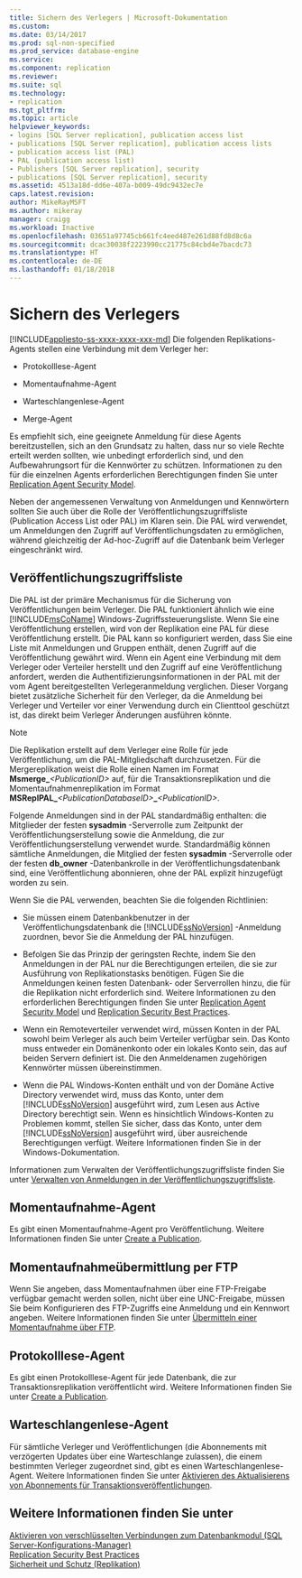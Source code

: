 ```yaml
---
title: Sichern des Verlegers | Microsoft-Dokumentation
ms.custom: 
ms.date: 03/14/2017
ms.prod: sql-non-specified
ms.prod_service: database-engine
ms.service: 
ms.component: replication
ms.reviewer: 
ms.suite: sql
ms.technology:
- replication
ms.tgt_pltfrm: 
ms.topic: article
helpviewer_keywords:
- logins [SQL Server replication], publication access list
- publications [SQL Server replication], publication access lists
- publication access list (PAL)
- PAL (publication access list)
- Publishers [SQL Server replication], security
- publications [SQL Server replication], security
ms.assetid: 4513a18d-dd6e-407a-b009-49dc9432ec7e
caps.latest.revision: 
author: MikeRayMSFT
ms.author: mikeray
manager: craigg
ms.workload: Inactive
ms.openlocfilehash: 03651a97745cb661fc4eed487e261d88fd8d8c6a
ms.sourcegitcommit: dcac30038f2223990cc21775c84cbd4e7bacdc73
ms.translationtype: HT
ms.contentlocale: de-DE
ms.lasthandoff: 01/18/2018
---
```

# <a name="secure-the-publisher"></a>Sichern des Verlegers
[!INCLUDE[appliesto-ss-xxxx-xxxx-xxx-md](../../../includes/appliesto-ss-xxxx-xxxx-xxx-md.md)] Die folgenden Replikations-Agents stellen eine Verbindung mit dem Verleger her:  
  
-   Protokolllese-Agent  
  
-   Momentaufnahme-Agent  
  
-   Warteschlangenlese-Agent  
  
-   Merge-Agent  
  
 Es empfiehlt sich, eine geeignete Anmeldung für diese Agents bereitzustellen, sich an den Grundsatz zu halten, dass nur so viele Rechte erteilt werden sollten, wie unbedingt erforderlich sind, und den Aufbewahrungsort für die Kennwörter zu schützen. Informationen zu den für die einzelnen Agents erforderlichen Berechtigungen finden Sie unter [Replication Agent Security Model](../../../relational-databases/replication/security/replication-agent-security-model.md).  
  
 Neben der angemessenen Verwaltung von Anmeldungen und Kennwörtern sollten Sie auch über die Rolle der Veröffentlichungszugriffsliste (Publication Access List oder PAL) im Klaren sein. Die PAL wird verwendet, um Anmeldungen den Zugriff auf Veröffentlichungsdaten zu ermöglichen, während gleichzeitig der Ad-hoc-Zugriff auf die Datenbank beim Verleger eingeschränkt wird.  
  
## <a name="publication-access-list"></a>Veröffentlichungszugriffsliste  
 Die PAL ist der primäre Mechanismus für die Sicherung von Veröffentlichungen beim Verleger. Die PAL funktioniert ähnlich wie eine [!INCLUDE[msCoName](../../../includes/msconame-md.md)] Windows-Zugriffssteuerungsliste. Wenn Sie eine Veröffentlichung erstellen, wird von der Replikation eine PAL für diese Veröffentlichung erstellt. Die PAL kann so konfiguriert werden, dass Sie eine Liste mit Anmeldungen und Gruppen enthält, denen Zugriff auf die Veröffentlichung gewährt wird. Wenn ein Agent eine Verbindung mit dem Verleger oder Verteiler herstellt und den Zugriff auf eine Veröffentlichung anfordert, werden die Authentifizierungsinformationen in der PAL mit der vom Agent bereitgestellten Verlegeranmeldung verglichen. Dieser Vorgang bietet zusätzliche Sicherheit für den Verleger, da die Anmeldung bei Verleger und Verteiler vor einer Verwendung durch ein Clienttool geschützt ist, das direkt beim Verleger Änderungen ausführen könnte.  
  
> [!NOTE]  
>  Die Replikation erstellt auf dem Verleger eine Rolle für jede Veröffentlichung, um die PAL-Mitgliedschaft durchzusetzen. Für die Mergereplikation weist die Rolle einen Namen im Format **Msmerge_***\<PublicationID>* auf, für die Transaktionsreplikation und die Momentaufnahmenreplikation im Format **MSReplPAL_***\<PublicationDatabaseID>***_***\<PublicationID>*.  
  
 Folgende Anmeldungen sind in der PAL standardmäßig enthalten: die Mitglieder der festen **sysadmin** -Serverrolle zum Zeitpunkt der Veröffentlichungserstellung sowie die Anmeldung, die zur Veröffentlichungserstellung verwendet wurde. Standardmäßig können sämtliche Anmeldungen, die Mitglied der festen **sysadmin** -Serverrolle oder der festen **db_owner** -Datenbankrolle in der Veröffentlichungsdatenbank sind, eine Veröffentlichung abonnieren, ohne der PAL explizit hinzugefügt worden zu sein.  
  
 Wenn Sie die PAL verwenden, beachten Sie die folgenden Richtlinien:  
  
-   Sie müssen einem Datenbankbenutzer in der Veröffentlichungsdatenbank die [!INCLUDE[ssNoVersion](../../../includes/ssnoversion-md.md)] -Anmeldung zuordnen, bevor Sie die Anmeldung der PAL hinzufügen.  
  
-   Befolgen Sie das Prinzip der geringsten Rechte, indem Sie den Anmeldungen in der PAL nur die Berechtigungen erteilen, die sie zur Ausführung von Replikationstasks benötigen. Fügen Sie die Anmeldungen keinen festen Datenbank- oder Serverrollen hinzu, die für die Replikation nicht erforderlich sind. Weitere Informationen zu den erforderlichen Berechtigungen finden Sie unter [Replication Agent Security Model](../../../relational-databases/replication/security/replication-agent-security-model.md) und [Replication Security Best Practices](../../../relational-databases/replication/security/replication-security-best-practices.md).  
  
-   Wenn ein Remoteverteiler verwendet wird, müssen Konten in der PAL sowohl beim Verleger als auch beim Verteiler verfügbar sein. Das Konto muss entweder ein Domänenkonto oder ein lokales Konto sein, das auf beiden Servern definiert ist. Die den Anmeldenamen zugehörigen Kennwörter müssen übereinstimmen.  
  
-   Wenn die PAL Windows-Konten enthält und von der Domäne Active Directory verwendet wird, muss das Konto, unter dem [!INCLUDE[ssNoVersion](../../../includes/ssnoversion-md.md)] ausgeführt wird, zum Lesen aus Active Directory berechtigt sein. Wenn es hinsichtlich Windows-Konten zu Problemen kommt, stellen Sie sicher, dass das Konto, unter dem [!INCLUDE[ssNoVersion](../../../includes/ssnoversion-md.md)] ausgeführt wird, über ausreichende Berechtigungen verfügt. Weitere Informationen finden Sie in der Windows-Dokumentation.  
  
 Informationen zum Verwalten der Veröffentlichungszugriffsliste finden Sie unter [Verwalten von Anmeldungen in der Veröffentlichungszugriffsliste](../../../relational-databases/replication/security/manage-logins-in-the-publication-access-list.md).  
  
## <a name="snapshot-agent"></a>Momentaufnahme-Agent  
 Es gibt einen Momentaufnahme-Agent pro Veröffentlichung. Weitere Informationen finden Sie unter [Create a Publication](../../../relational-databases/replication/publish/create-a-publication.md).  
  
## <a name="ftp-snapshot-delivery"></a>Momentaufnahmeübermittlung per FTP  
 Wenn Sie angeben, dass Momentaufnahmen über eine FTP-Freigabe verfügbar gemacht werden sollen, nicht über eine UNC-Freigabe, müssen Sie beim Konfigurieren des FTP-Zugriffs eine Anmeldung und ein Kennwort angeben. Weitere Informationen finden Sie unter [Übermitteln einer Momentaufnahme über FTP](../../../relational-databases/replication/publish/deliver-a-snapshot-through-ftp.md).  
  
## <a name="log-reader-agent"></a>Protokolllese-Agent  
 Es gibt einen Protokolllese-Agent für jede Datenbank, die zur Transaktionsreplikation veröffentlicht wird. Weitere Informationen finden Sie unter [Create a Publication](../../../relational-databases/replication/publish/create-a-publication.md).  
  
## <a name="queue-reader-agent"></a>Warteschlangenlese-Agent  
 Für sämtliche Verleger und Veröffentlichungen (die Abonnements mit verzögerten Updates über eine Warteschlange zulassen), die einem bestimmten Verleger zugeordnet sind, gibt es einen Warteschlangenlese-Agent. Weitere Informationen finden Sie unter [Aktivieren des Aktualisierens von Abonnements für Transaktionsveröffentlichungen](../../../relational-databases/replication/publish/enable-updating-subscriptions-for-transactional-publications.md).  
  
## <a name="see-also"></a>Weitere Informationen finden Sie unter  
 [Aktivieren von verschlüsselten Verbindungen zum Datenbankmodul &#40;SQL Server-Konfigurations-Manager&#41;](../../../database-engine/configure-windows/enable-encrypted-connections-to-the-database-engine.md)   
 [Replication Security Best Practices](../../../relational-databases/replication/security/replication-security-best-practices.md)   
 [Sicherheit und Schutz &#40;Replikation&#41;](../../../relational-databases/replication/security/security-and-protection-replication.md)  
  
  

